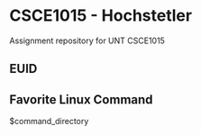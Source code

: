# CSCE1015 - Hochstetler
Assignment repository for UNT CSCE1015
## EUID

## Favorite Linux Command
$command_directory
